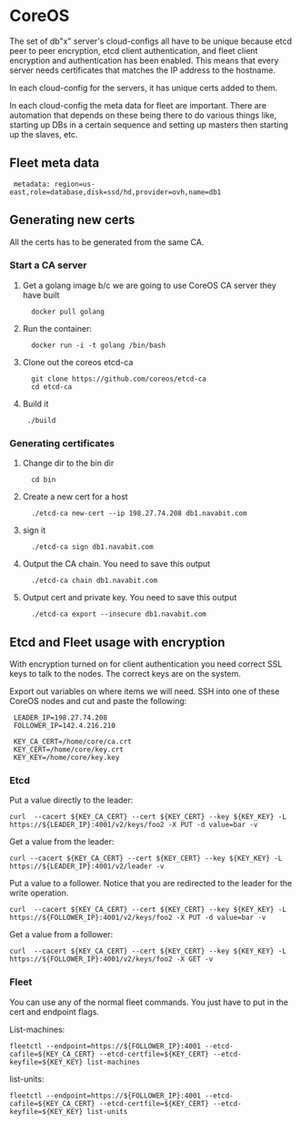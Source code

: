 CoreOS
==========
The set of db"x" server's cloud-configs all have to be unique because etcd peer to peer encryption, etcd client authentication,
and fleet client encryption and authentication has been enabled.  This means that every server needs certificates that matches
the IP address to the hostname.

In each cloud-config for the servers, it has unique certs added to them.

In each cloud-config the meta data for fleet are important.  There are automation that depends on these being there to do
various things like, starting up DBs in a certain sequence and setting up masters then starting up the slaves, etc.

## Fleet meta data

     metadata: region=us-east,role=database,disk=ssd/hd,provider=ovh,name=db1
     

## Generating new certs
All the certs has to be generated from the same CA.

### Start a CA server
1. Get a golang image b/c we are going to use CoreOS CA server they have built

         docker pull golang

1. Run the container:

         docker run -i -t golang /bin/bash

1. Clone out the coreos etcd-ca

         git clone https://github.com/coreos/etcd-ca
         cd etcd-ca

1. Build it

        ./build

### Generating certificates

1. Change dir to the bin dir

         cd bin

1. Create a new cert for a host

         ./etcd-ca new-cert --ip 198.27.74.208 db1.navabit.com

1. sign it

         ./etcd-ca sign db1.navabit.com

1. Output the CA chain.  You need to save this output

         ./etcd-ca chain db1.navabit.com

1. Output cert and private key.  You need to save this output

         ./etcd-ca export --insecure db1.navabit.com

## Etcd and Fleet usage with encryption

With encryption turned on for client authentication you need correct SSL keys to talk to the nodes.  The correct keys
are on the system.

Export out variables on where items we will need.  SSH into one of these CoreOS nodes and cut and paste the following:

     LEADER_IP=198.27.74.208
     FOLLOWER_IP=142.4.216.210

     KEY_CA_CERT=/home/core/ca.crt
     KEY_CERT=/home/core/key.crt
     KEY_KEY=/home/core/key.key

### Etcd

Put a value directly to the leader:

    curl  --cacert ${KEY_CA_CERT} --cert ${KEY_CERT} --key ${KEY_KEY} -L https://${LEADER_IP}:4001/v2/keys/foo2 -X PUT -d value=bar -v

Get a value from the leader:

    curl --cacert ${KEY_CA_CERT} --cert ${KEY_CERT} --key ${KEY_KEY} -L https://${LEADER_IP}:4001/v2/leader -v


Put a value to a follower.  Notice that you are redirected to the leader for the write operation.

    curl  --cacert ${KEY_CA_CERT} --cert ${KEY_CERT} --key ${KEY_KEY} -L https://${FOLLOWER_IP}:4001/v2/keys/foo2 -X PUT -d value=bar -v

Get a value from a follower:

    curl  --cacert ${KEY_CA_CERT} --cert ${KEY_CERT} --key ${KEY_KEY} -L https://${FOLLOWER_IP}:4001/v2/keys/foo2 -X GET -v

### Fleet
You can use any of the normal fleet commands.  You just have to put in the cert and endpoint flags.

List-machines:

    fleetctl --endpoint=https://${FOLLOWER_IP}:4001 --etcd-cafile=${KEY_CA_CERT} --etcd-certfile=${KEY_CERT} --etcd-keyfile=${KEY_KEY} list-machines

list-units:

    fleetctl --endpoint=https://${FOLLOWER_IP}:4001 --etcd-cafile=${KEY_CA_CERT} --etcd-certfile=${KEY_CERT} --etcd-keyfile=${KEY_KEY} list-units


